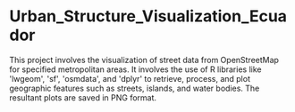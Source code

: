 # Urban_Structure_Visualization_Ecuador
 This project involves the visualization of street data from OpenStreetMap for specified metropolitan areas. It involves the use of R libraries like 'lwgeom', 'sf', 'osmdata', and 'dplyr' to retrieve, process, and plot geographic features such as streets, islands, and water bodies. The resultant plots are saved in PNG format.
